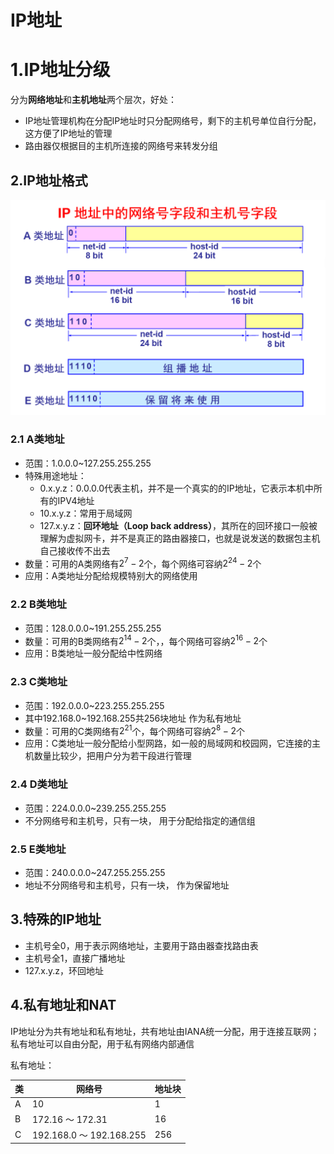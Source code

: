 # IP地址



# 1.IP地址分级

分为**网络地址**和**主机地址**两个层次，好处：

* IP地址管理机构在分配IP地址时只分配网络号，剩下的主机号单位自行分配，这方便了IP地址的管理
* 路由器仅根据目的主机所连接的网络号来转发分组



## 2.IP地址格式

![image-20240318113844090](.img/3.IP地址.assets/image-20240318113844090.png)

### 2.1 A类地址

* 范围：1.0.0.0~127.255.255.255
* 特殊用途地址：
  * 0.x.y.z：0.0.0.0代表主机，并不是一个真实的的IP地址，它表示本机中所有的IPV4地址
  * 10.x.y.z：常用于局域网
  * 127.x.y.z：**回环地址（Loop back address）**，其所在的回环接口一般被理解为虚拟网卡，并不是真正的路由器接口，也就是说发送的数据包主机自己接收传不出去
* 数量：可用的A类网络有$2^7-2$个，每个网络可容纳$2^{24}-2$个
* 应用：A类地址分配给规模特别大的网络使用

### 2.2 B类地址

* 范围：128.0.0.0~191.255.255.255
* 数量：可用的B类网络有$2^{14}-2$个，，每个网络可容纳$2^{16}-2$个
* 应用：B类地址一般分配给中性网络

### 2.3 C类地址

* 范围：192.0.0.0~223.255.255.255
* 其中192.168.0~192.168.255共256块地址 作为私有地址
* 数量：可用的C类网络有$2^{21}$个，每个网络可容纳$2^{8}-2$​个
* 应用：C类地址一般分配给小型网路，如一般的局域网和校园网，它连接的主机数量比较少，把用户分为若干段进行管理

### 2.4 D类地址

* 范围：224.0.0.0~239.255.255.255
* 不分网络号和主机号，只有一块， 用于分配给指定的通信组

### 2.5 E类地址

* 范围：240.0.0.0~247.255.255.255
* 地址不分网络号和主机号，只有一块， 作为保留地址



## 3.特殊的IP地址

* 主机号全0，用于表示网络地址，主要用于路由器查找路由表
* 主机号全1，直接广播地址
* 127.x.y.z，环回地址



## 4.私有地址和NAT

IP地址分为共有地址和私有地址，共有地址由IANA统一分配，用于连接互联网；私有地址可以自由分配，用于私有网络内部通信

私有地址：

| 类   | 网络号                   | 地址块 |
| ---- | ------------------------ | ------ |
| A    | 10                       | 1      |
| B    | 172.16 ～ 172.31         | 16     |
| C    | 192.168.0 ～ 192.168.255 | 256    |


